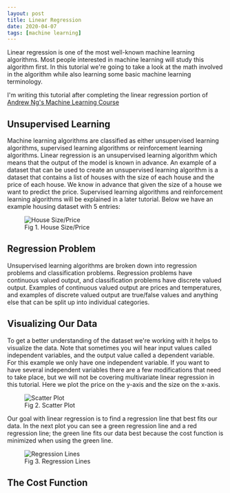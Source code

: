 ```yaml
---
layout: post
title: Linear Regression
date: 2020-04-07
tags: [machine learning]
---
```


Linear regression is one of the most well-known machine learning algorithms. Most people interested in machine learning will study this algorithm first. In this tutorial we're going to take a look at the math involved in the algorithm while also learning some basic machine learning terminology.

I'm writing this tutorial after completing the linear regression portion of <a href="https://www.coursera.org/learn/machine-learning" class="in-text-link">Andrew Ng's Machine Learning Course</a>

## Unsupervised Learning

Machine learning algorithms are classified as either unsupervised learning algorithms, supervised learning algorithms or reinforcement learning algorithms. Linear regression is an unsupervised learning algorithm which means that the output of the model is known in advance. An example of a dataset that can be used to create an unsupervised learning algorithm is a dataset that contains a list of houses with the size of each house and the price of each house. We know in advance that given the size of a house we want to predict the price. Supervised learning algorithms and reinforcement learning algorithms will be explained in a later tutorial. Below we have an example housing dataset with 5 entries:

<figure>
<img src="/linear-regression/image1.png" alt="House Size/Price">
<figcaption>Fig 1. House Size/Price</figcaption>
</figure>

## Regression Problem

Unsupervised learning algorithms are broken down into regression problems and classification problems. Regression problems have continuous valued output, and classification problems have discrete valued output. Examples of continuous valued output are prices and temperatures, and examples of discrete valued output are true/false values and anything else that can be split up into individual categories.

## Visualizing Our Data

To get a better understanding of the dataset we're working with it helps to visualize the data. Note that sometimes you will hear input values called independent variables, and the output value called a dependent variable. For this example we only have one independent variable. If you want to have several independent variables there are a few modifications that need to take place, but we will not be covering multivariate linear regression in this tutorial. Here we plot the price on the y-axis and the size on the x-axis.

<figure>
<img src="/linear-regression/image2.png" alt="Scatter Plot">
<figcaption>Fig 2. Scatter Plot</figcaption>
</figure>

Our goal with linear regression is to find a regression line that best fits our data. In the next plot you can see a green regression line and a red regression line; the green line fits our data best because the cost function is minimized when using the green line.

<figure>
<img src="/linear-regression/image3.png" alt="Regression Lines">
<figcaption>Fig 3. Regression Lines</figcaption>
</figure>

## The Cost Function

